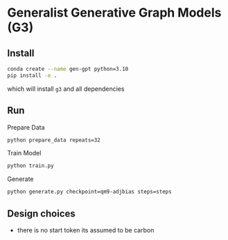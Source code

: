 # Generalist Generative Graph Models (G3)

## Install

```bash
conda create --name gen-gpt python=3.10
pip install -e .
```
which will install `g3` and all dependencies

## Run

Prepare Data
```bash
python prepare_data repeats=32 
```

Train Model
```bash
python train.py 
```

Generate 

```bash
python generate.py checkpoint=qm9-adjbias steps=steps
```

## Design choices
- there is no start token its assumed to be carbon